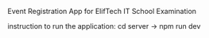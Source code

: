 Event Registration App for ElifTech IT School Examination

instruction to run the application: cd server -> npm run dev

